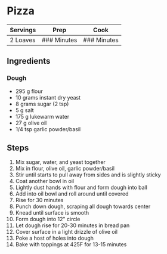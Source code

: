 # Pizza

|Servings|Prep|Cook|
|--|--|--|
|2 Loaves|### Minutes|### Minutes|

## Ingredients

### Dough

* 295 g flour
* 10 grams instant dry yeast
* 8 grams sugar (2 tsp)
* 5 g salt
* 175 g lukewarm water
* 27 g olive oil
* 1/4 tsp garlic powder/basil

## Steps

1) Mix sugar, water, and yeast together
2) Mix in flour, olive oil, garlic powder/basil
3) Stir until starts to pull away from sides and is slightly sticky
4) Coat another bowl in oil
5) Lightly dust hands with flour and form dough into ball
6) Add into oil bowl and roll around until covered
7) Rise for 30 minutes
8) Punch down dough, scraping all dough towards center
9) Knead until surface is smooth
10) Form dough into 12" circle
11) Let dough rise for 20-30 minutes in bread pan
12) Cover surface in a light drizzle of olive oil
13) Poke a host of holes into dough
14) Bake with toppings at 425F for 13-15 minutes

